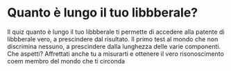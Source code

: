 # Quanto è lungo il tuo libbberale?
Il quiz quanto è lungo il tuo libbberale ti permette di accedere alla patente di libbberale vero, a prescindere dal risultato. Il primo test al mondo che non discrimina nessuno, a prescindere dalla lunghezza delle varie componenti. Che aspetti? Affrettati anche tu a misurarti e ottenere il vero risonoscimento coem membro del mondo che ti circonda
